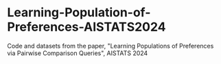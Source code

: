 # Learning-Population-of-Preferences-AISTATS2024
Code and datasets from the paper,  "Learning Populations of Preferences via Pairwise Comparison Queries", AISTATS 2024
